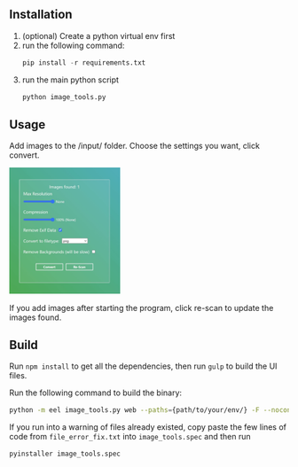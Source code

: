 ## Installation

1. (optional) Create a python virtual env first
2. run the following command:
   ```python
   pip install -r requirements.txt
   ```
3. run the main python script
   ```python
   python image_tools.py
   ```

## Usage

Add images to the /input/ folder. Choose the settings you want, click convert.

<img src="./screenshot.jpg" width="200" />

If you add images after starting the program, click re-scan to update the images found.

## Build

Run `npm install` to get all the dependencies, then run `gulp` to build the UI files.

Run the following command to build the binary:

```sh
python -m eel image_tools.py web --paths={path/to/your/env/} -F --noconsole --add-data="pretrained\modnet_photographic_portrait_matting.ckpt;pretrained"
```

If you run into a warning of files already existed, copy paste the few lines of code from `file_error_fix.txt` into `image_tools.spec` and then run

```python
pyinstaller image_tools.spec
```
